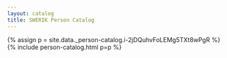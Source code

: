 ```yaml
---
layout: catalog
title: SWERIK Person Catalog
---
```

{% assign p = site.data._person-catalog.i-2jDQuhvFoLEMg5TXt8wPgR %}
{% include person-catalog.html p=p %}

